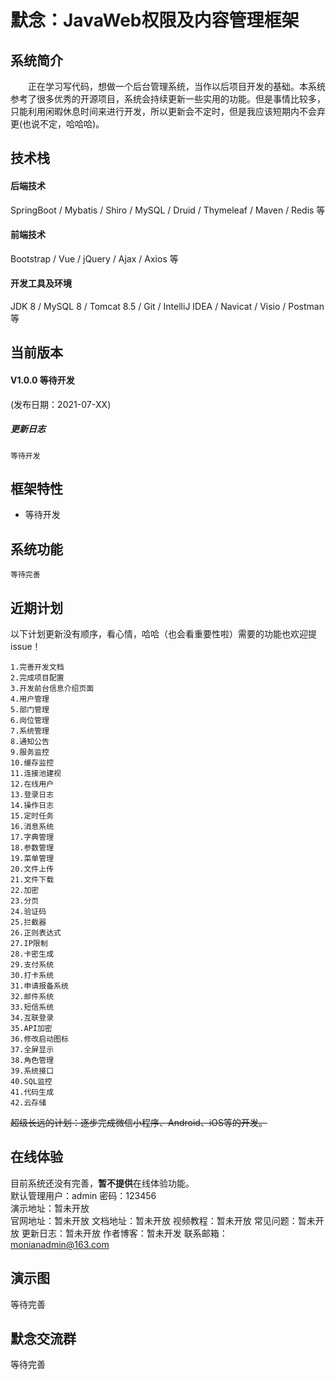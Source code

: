 # 默念：JavaWeb权限及内容管理框架

## 系统简介

&emsp;&emsp;正在学习写代码，想做一个后台管理系统，当作以后项目开发的基础。本系统参考了很多优秀的开源项目，系统会持续更新一些实用的功能。但是事情比较多，只能利用闲暇休息时间来进行开发，所以更新会不定时，但是我应该短期内不会弃更(也说不定，哈哈哈)。

## 技术栈

#### 后端技术  

SpringBoot / Mybatis / Shiro / MySQL / Druid / Thymeleaf / Maven / Redis 等  

#### 前端技术  

Bootstrap / Vue / jQuery / Ajax / Axios 等  

#### 开发工具及环境

JDK 8 / MySQL 8 / Tomcat 8.5 / Git / IntelliJ IDEA / Navicat / Visio / Postman 等

## 当前版本

#### V1.0.0  等待开发 

(发布日期：2021-07-XX)

##### 更新日志  

```
等待开发
```
## 框架特性

- 等待开发

## 系统功能

```
等待完善
```

## 近期计划

以下计划更新没有顺序，看心情，哈哈（也会看重要性啦）需要的功能也欢迎提issue！

```
1.完善开发文档
2.完成项目配置
3.开发前台信息介绍页面
4.用户管理
5.部门管理
6.岗位管理
7.系统管理
8.通知公告
9.服务监控
10.缓存监控
11.连接池建视
12.在线用户
13.登录日志
14.操作日志
15.定时任务
16.消息系统
17.字典管理
18.参数管理
19.菜单管理
20.文件上传
21.文件下载
22.加密
23.分页
24.验证码
25.拦截器
26.正则表达式
27.IP限制
28.卡密生成
29.支付系统
30.打卡系统
31.申请报备系统
32.邮件系统
33.短信系统
34.互联登录
35.API加密
36.修改启动图标
37.全屏显示
38.角色管理
39.系统接口
40.SQL监控
41.代码生成
42.云存储
```

~~超级长远的计划：逐步完成微信小程序、Android、iOS等的开发。~~

## 在线体验

目前系统还没有完善，**暂不提供**在线体验功能。  
默认管理用户：admin  密码：123456  
演示地址：暂未开放  
官网地址：暂未开放
文档地址：暂未开放
视频教程：暂未开放
常见问题：暂未开放
更新日志：暂未开放
作者博客：暂未开发
联系邮箱：monianadmin@163.com


## 演示图

等待完善

## 默念交流群

等待完善

